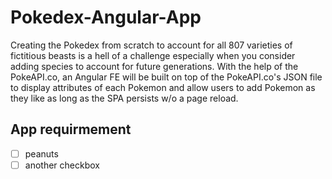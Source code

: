 # Pokedex-Angular-App
Creating the Pokedex from scratch to account for all 807 varieties of fictitious beasts is a hell of a challenge especially when you consider adding species to account for future generations.  With the help of the PokeAPI.co, an Angular FE will be built on top of the PokeAPI.co's JSON file to display attributes of each Pokemon and allow users to add Pokemon as they like as long as the SPA persists w/o a page reload.

## App requirmement
- [ ] peanuts
- [ ] another checkbox
